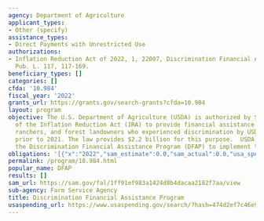 ```yaml
---
agency: Department of Agriculture
applicant_types:
- Other (specify)
assistance_types:
- Direct Payments with Unrestricted Use
authorizations:
- Inflation Reduction Act of 2022, 1, 22007, Discrimination Financial Assistance.
  Pub. L. 117, 117-169.
beneficiary_types: []
categories: []
cfda: '10.984'
fiscal_year: '2022'
grants_url: https://grants.gov/search-grants?cfda=10.984
layout: program
objective: The U.S. Department of Agriculture (USDA) is authorized by Section 22007
  of the Inflation Reduction Act (IRA) to provide financial assistance for farmers,
  ranchers, and forest landowners who experienced discrimination by USDA in farm lending
  prior to 2021. The law provides $2.2 billion for this purpose.  USDA established
  the Discrimination Financial Assistance Program (DFAP) to implement this assistance.
obligations: '[{"x":"2022","sam_estimate":0.0,"sam_actual":0.0,"usa_spending_actual":0.0},{"x":"2023","sam_estimate":0.0,"sam_actual":2000000000.0,"usa_spending_actual":2000000000.0},{"x":"2024","sam_estimate":0.0,"sam_actual":0.0,"usa_spending_actual":0.0}]'
permalink: /program/10.984.html
popular_name: DFAP
results: []
sam_url: https://sam.gov/fal/1ff91ef983a1424d8b4dacaa2182f7aa/view
sub-agency: Farm Service Agency
title: Discrimination Financial Assistance Program
usaspending_url: https://www.usaspending.gov/search/?hash=474d2ef7c46e95f16a78fdc2d1233dfa
---
```


